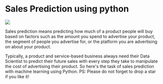 # Sales Prediction using python
<img src="https://www.embedded-robotics.com/wp-content/uploads/2022/04/Forecast-Sales-using-Machine-Learning.jpeg">

Sales prediction means predicting how much of a product people will buy based on factors
such as the amount you spend to advertise your product, the segment of people you
advertise for, or the platform you are advertising on about your product.

Typically, a product and service-based business always need their Data Scientist to predict
their future sales with every step they take to manipulate the cost of advertising their
product. So here's the task of sales prediction with machine learning using Python.
PS: Please do not forget to drop a star if you like it!
